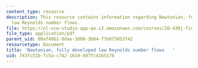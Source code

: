 ```yaml
---
content_type: resource
description: This resource contains information regarding Newtonian, fully developed
  low Reynolds number flows.
file: https://ol-ocw-studio-app-qa.s3.amazonaws.com/courses/20-430j-fields-forces-and-flows-in-biological-systems-fall-2015/743fc51bfc5ac7421619b97fc4165176_MIT20_430JF15_Lecture18.pdf
file_type: application/pdf
parent_uid: 00af40b1-0dae-3d00-3b84-f7b075853f42
resourcetype: Document
title: 'Newtonian, fully developed low Reynolds number flows   '
uid: 743fc51b-fc5a-c742-1619-b97fc4165176
---
```

